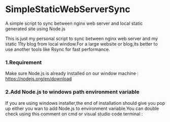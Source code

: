 # SimpleStaticWebServerSync
A simple script to sync between nginx web server and local static generated site using Node.js

This is just my personal script to sync between nginx web server and my static 11ty blog from local window.For a large website or blog,its better to use another tools like Rsync for fast performance.

### 1.Requirement
Make sure Node.js is already installed on our window machine : <https://nodejs.org/en/download>

### 2.Add Node.js to windows path environment variable
If you are using windows installer,the end of installation should give you pop up either you wan to add Node.js to environment variable.You can double check using this comment on cmd or visual studio code terminal : 
